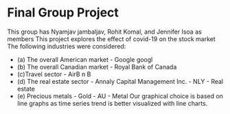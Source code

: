 # Final Group Project
This group has Nyamjav jambaljav, Rohit Komal, and Jennifer Isoa as members
This project explores the effect of covid-19 on the stock market
The following industries were considered:
* (a) The overall American market - Google googl 
* (b) The overall Canadian market - Royal Bank of Canada
* (c)Travel sector - AirB n B
* (d) The real estate sector - Annaly Capital Management Inc. - NLY - Real estate
* (e) Precious metals - Gold - AU - Metal
Our graphical choice is based on line graphs as time series trend is better visualized with line charts.
